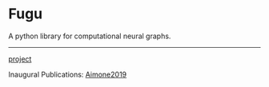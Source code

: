 # Fugu
A python library for computational neural graphs.

---
[project](https://github.com/SNL-NERL/Fugu)

Inaugural Publications: [Aimone2019](https://doi.org/10.1145/3354265.3354268)
